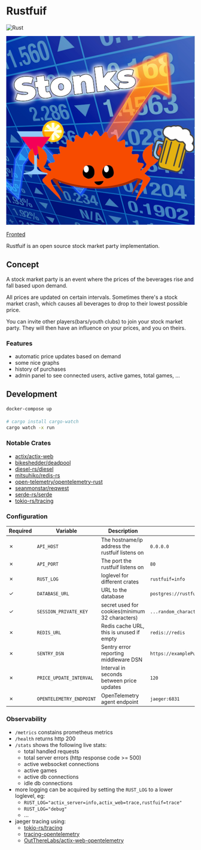 # Rustfuif

![Rust](https://github.com/BartWillems/rustfuif/workflows/Rust/badge.svg?branch=master "ci/cd status")

![alt text](logo.png "Rustfuif Logo")

[Fronted](https://github.com/BartWillems/rustfuif-frontend)

Rustfuif is an open source stock market party implementation.

## Concept

A stock market party is an event where the prices of the beverages rise and fall based upon demand.

All prices are updated on certain intervals.
Sometimes there's a stock market crash, which causes all beverages to drop to their lowest possible price.

You can invite other players(bars/youth clubs) to join your stock market party.
They will then have an influence on your prices, and you on theirs.

### Features

- automatic price updates based on demand
- some nice graphs
- history of purchases
- admin panel to see connected users, active games, total games, ...

## Development

```bash
docker-compose up

# cargo install cargo-watch
cargo watch -x run
```

### Notable Crates

- [actix/actix-web](https://github.com/actix/actix-web)
- [bikeshedder/deadpool](https://github.com/bikeshedder/deadpool)
- [diesel-rs/diesel](https://github.com/diesel-rs/diesel)
- [mitsuhiko/redis-rs](https://github.com/mitsuhiko/redis-rs)
- [open-telemetry/opentelemetry-rust](https://github.com/open-telemetry/opentelemetry-rust)
- [seanmonstar/reqwest](https://github.com/seanmonstar/reqwest)
- [serde-rs/serde](https://github.com/serde-rs/serde)
- [tokio-rs/tracing](https://github.com/tokio-rs/tracing)

### Configuration

| Required | Variable                 | Description                                     | Example                                         | Default                          |
| -------- | ------------------------ | ----------------------------------------------- | ----------------------------------------------- | -------------------------------- |
| ✗        | `API_HOST`               | The hostname/ip address the rustfuif listens on | `0.0.0.0`                                       | `localhost`                      |
| ✗        | `API_PORT`               | The port the rustfuif listens on                | `80`                                            | `8080`                           |
| ✗        | `RUST_LOG`               | loglevel for different crates                   | `rustfuif=info`                                 | `rustfuif=debug,actix_web=debug` |
| ✓        | `DATABASE_URL`           | URL to the database                             | `postgres://rustfuif:secret@127.0.0.1/rustfuif` | ``                               |
| ✓        | `SESSION_PRIVATE_KEY`    | secret used for cookies(minimum 32 characters)  | `...random_characters...`                       | ``                               |
| ✗        | `REDIS_URL`              | Redis cache URL, this is unused if empty        | `redis://redis`                                 | ``                               |
| ✗        | `SENTRY_DSN`             | Sentry error reporting middleware DSN           | `https://examplePublicKey@ingest.sentry.io/0`   | ``                               |
| ✗        | `PRICE_UPDATE_INTERVAL`  | Interval in seconds between price updates       | `120`                                           | `120`                            |
| ✗        | `OPENTELEMETRY_ENDPOINT` | OpenTelemetry agent endpoint                    | `jaeger:6831`                                   | `127.0.0.1:6831`                 |

### Observability

- `/metrics` constains prometheus metrics
- `/health` returns http 200
- `/stats` shows the following live stats:
  - total handled requests
  - total server errors (http response code >= 500)
  - active websocket connections
  - active games
  - active db connections
  - idle db connections
- more logging can be acquired by setting the `RUST_LOG` to a lower loglevel, eg:
  - `RUST_LOG="actix_server=info,actix_web=trace,rustfuif=trace"`
  - `RUST_LOG="debug"`
  - ...
- jaeger tracing using:
  - [tokio-rs/tracing](https://github.com/tokio-rs/tracing)
  - [tracing-opentelemetry](https://github.com/tokio-rs/tracing/tree/master/tracing-opentelemetry)
  - [OutThereLabs/actix-web-opentelemetry](https://github.com/OutThereLabs/actix-web-opentelemetry)
